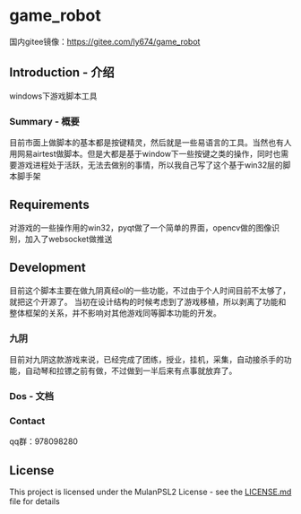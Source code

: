 # game_robot

国内gitee镜像：https://gitee.com/ly674/game_robot
## Introduction - 介绍
windows下游戏脚本工具

### Summary - 概要
目前市面上做脚本的基本都是按键精灵，然后就是一些易语言的工具。当然也有人用网易airtest做脚本。但是大都是基于window下一些按键之类的操作，同时也需要游戏进程处于活跃，无法去做别的事情，所以我自己写了这个基于win32层的脚本脚手架

## Requirements
对游戏的一些操作用的win32，pyqt做了一个简单的界面，opencv做的图像识别，加入了websocket做推送

## Development
目前这个脚本主要在做九阴真经ol的一些功能，不过由于个人时间目前不太够了，就把这个开源了。
当初在设计结构的时候考虑到了游戏移植，所以剥离了功能和整体框架的关系，并不影响对其他游戏同等脚本功能的开发。

### 九阴
目前对九阴这款游戏来说，已经完成了团练，授业，挂机，采集，自动接杀手的功能，自动琴和拉镖之前有做，不过做到一半后来有点事就放弃了。

### Dos - 文档


### Contact
qq群：978098280

## License
 
This project is licensed under the MulanPSL2 License - see the [LICENSE.md](LICENSE.md) file for details
